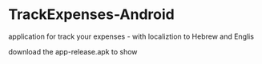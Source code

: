 # TrackExpenses-Android

application for track your expenses - with localiztion to Hebrew and Englis

download the app-release.apk to show


